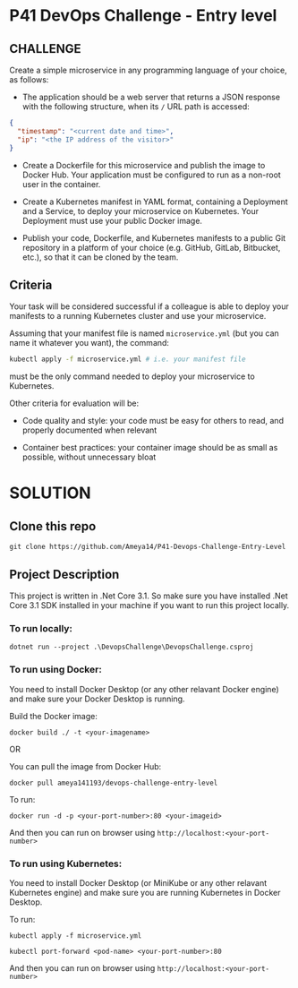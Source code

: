 # P41 DevOps Challenge - Entry level

## CHALLENGE

Create a simple microservice in any programming language of your choice, as follows:

- The application should be a web server that returns a JSON response with the following structure, when its `/` URL path is accessed:

```json
{
  "timestamp": "<current date and time>",
  "ip": "<the IP address of the visitor>"
}
```

- Create a Dockerfile for this microservice and publish the image to Docker Hub. Your application must be configured to run as a non-root user in the container.

- Create a Kubernetes manifest in YAML format, containing a Deployment and a Service, to deploy your microservice on Kubernetes. Your Deployment must use your public Docker image.

- Publish your code, Dockerfile, and Kubernetes manifests to a public Git repository in a platform of your choice (e.g. GitHub, GitLab, Bitbucket, etc.), so that it can be cloned by the team.


## Criteria


Your task will be considered successful if a colleague is able to deploy your manifests to a running Kubernetes cluster and use your microservice.

Assuming that your manifest file is named `microservice.yml` (but you can name it whatever you want), the command:

```sh
kubectl apply -f microservice.yml # i.e. your manifest file
```

must be the only command needed to deploy your microservice to Kubernetes.

Other criteria for evaluation will be:

- Code quality and style: your code must be easy for others to read, and properly documented when relevant

- Container best practices: your container image should be as small as possible, without unnecessary bloat



# SOLUTION

## Clone this repo

``` shell
git clone https://github.com/Ameya14/P41-Devops-Challenge-Entry-Level
```


## Project Description

This project is written in .Net Core 3.1. So make sure you have installed .Net Core 3.1 SDK installed in your machine if you want to run this project locally.


### To run locally:

```shell
dotnet run --project .\DevopsChallenge\DevopsChallenge.csproj
```


### To run using Docker:

You need to install Docker Desktop (or any other relavant Docker engine) and make sure your Docker Desktop is running.

Build the Docker image:

```shell
docker build ./ -t <your-imagename>
```

OR

You can pull the image from Docker Hub:

```shell
docker pull ameya141193/devops-challenge-entry-level
```

To run:

```shell
docker run -d -p <your-port-number>:80 <your-imageid>
```

And then you can run on browser using ``` http://localhost:<your-port-number> ``` 

  
### To run using Kubernetes:

You need to install Docker Desktop (or MiniKube or any other relavant Kubernetes engine) and make sure you are running Kubernetes in Docker Desktop.

To run:

```shell
kubectl apply -f microservice.yml

kubectl port-forward <pod-name> <your-port-number>:80
```

And then you can run on browser using ``` http://localhost:<your-port-number> ``` 
